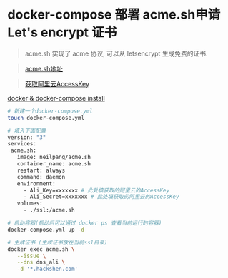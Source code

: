 # docker-compose 部署 acme.sh申请Let's encrypt 证书

> acme.sh 实现了 acme 协议, 可以从 letsencrypt 生成免费的证书.

 > [acme.sh地址](https://github.com/acmesh-official/acme.sh/wiki/Run-acme.sh-in-docker)
 
 > [获取阿里云AccessKey](https://usercenter.console.aliyun.com/?spm=5176.12818093.nav-right.dak.488716d0qgnmuw#/manage/ak)
 
  [docker & docker-compose install](https://github.com/hackshen/hdoc/blob/master/document/centos_env.md#install-docker)


 ```bash
# 新建一个docker-compose.yml 
touch docker-compose.yml

# 填入下面配置
version: "3"
services:
  acme.sh:
    image: neilpang/acme.sh
    container_name: acme.sh
    restart: always
    command: daemon
    environment:
      - Ali_Key=xxxxxxx # 此处填获取的阿里云的AccessKey
      - Ali_Secret=xxxxxxx # 此处填获取的阿里云的AccessKey
    volumes:
      - ./ssl:/acme.sh

# 启动容器(启动后可以通过 docker ps 查看当前运行的容器)
docker-compose.yml up -d

# 生成证书 (生成证书放在当前ssl目录)
docker exec acme.sh \
    --issue \
    --dns dns_ali \
    -d '*.hackshen.com' 
```


